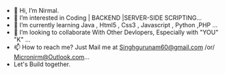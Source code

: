 - 👋 Hi, I’m Nirmal.
- 👀 I’m interested in Coding | BACKEND |SERVER-SIDE SCRIPTING...
- 🌱 I’m currently learning Java , Html5 , Css3 , Javascript , Python ,PHP ...
- 💞️ I’m looking to collaborate With Other Devlopers, Especially with "YOU" "K" ...
- 📫 How to reach me? Just Mail me at Singhgurunam60@gmail.com /or/ Micronirm@Outlook.com...
- Let's Build together.
<!---
Nirmalsingh0/Nirmalsingh0 is a ✨ special ✨ repository because its `README.md` (this file) appears on your GitHub profile.
You can click the Preview link to take a look at your changes.
--->
